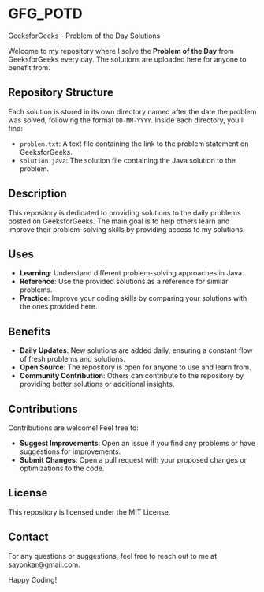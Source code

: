 # GFG_POTD

GeeksforGeeks - Problem of the Day Solutions

Welcome to my repository where I solve the **Problem of the Day** from GeeksforGeeks every day. The solutions are uploaded here for anyone to benefit from.

## Repository Structure

Each solution is stored in its own directory named after the date the problem was solved, following the format `DD-MM-YYYY`. Inside each directory, you'll find:

- `problem.txt`: A text file containing the link to the problem statement on GeeksforGeeks.
- `solution.java`: The solution file containing the Java solution to the problem.

## Description

This repository is dedicated to providing solutions to the daily problems posted on GeeksforGeeks. The main goal is to help others learn and improve their problem-solving skills by providing access to my solutions.

## Uses

- **Learning**: Understand different problem-solving approaches in Java.
- **Reference**: Use the provided solutions as a reference for similar problems.
- **Practice**: Improve your coding skills by comparing your solutions with the ones provided here.

## Benefits

- **Daily Updates**: New solutions are added daily, ensuring a constant flow of fresh problems and solutions.
- **Open Source**: The repository is open for anyone to use and learn from.
- **Community Contribution**: Others can contribute to the repository by providing better solutions or additional insights.

## Contributions

Contributions are welcome! Feel free to:

- **Suggest Improvements**: Open an issue if you find any problems or have suggestions for improvements.
- **Submit Changes**: Open a pull request with your proposed changes or optimizations to the code.

## License

This repository is licensed under the MIT License.

## Contact

For any questions or suggestions, feel free to reach out to me at [sayonkar@gmail.com](mailto:sayonkar@gmail.com).

Happy Coding!
